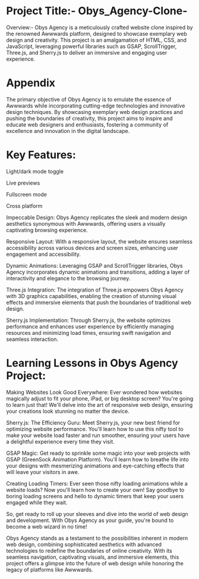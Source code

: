 # Project Title:- Obys_Agency-Clone-
Overview:- Obys Agency is a meticulously crafted website clone inspired by the renowned Awwwards platform, designed to showcase exemplary web design and creativity. This project is an amalgamation of HTML, CSS, and JavaScript, leveraging powerful libraries such as GSAP, ScrollTrigger, Three.js, and Sherry.js to deliver an immersive and engaging user experience.
# Appendix
The primary objective of Obys Agency is to emulate the essence of Awwwards while incorporating cutting-edge technologies and innovative design techniques. By showcasing exemplary web design practices and pushing the boundaries of creativity, this project aims to inspire and educate web designers and enthusiasts, fostering a community of excellence and innovation in the digital landscape.
# Key Features:
Light/dark mode toggle

Live previews

Fullscreen mode

Cross platform

Impeccable Design: Obys Agency replicates the sleek and modern design aesthetics synonymous with Awwwards, offering users a visually captivating browsing experience.

Responsive Layout: With a responsive layout, the website ensures seamless accessibility across various devices and screen sizes, enhancing user engagement and accessibility.

Dynamic Animations: Leveraging GSAP and ScrollTrigger libraries, Obys Agency incorporates dynamic animations and transitions, adding a layer of interactivity and elegance to the browsing journey.

Three.js Integration: The integration of Three.js empowers Obys Agency with 3D graphics capabilities, enabling the creation of stunning visual effects and immersive elements that push the boundaries of traditional web design.

Sherry.js Implementation: Through Sherry.js, the website optimizes performance and enhances user experience by efficiently managing resources and minimizing load times, ensuring swift navigation and seamless interaction.

# Learning Lessons in Obys Agency Project:
Making Websites Look Good Everywhere: Ever wondered how websites magically adjust to fit your phone, iPad, or big desktop screen? You're going to learn just that! We'll delve into the art of responsive web design, ensuring your creations look stunning no matter the device.

Sherry.js: The Efficiency Guru: Meet Sherry.js, your new best friend for optimizing website performance. You'll learn how to use this nifty tool to make your website load faster and run smoother, ensuring your users have a delightful experience every time they visit.

GSAP Magic: Get ready to sprinkle some magic into your web projects with GSAP (GreenSock Animation Platform). You'll learn how to breathe life into your designs with mesmerizing animations and eye-catching effects that will leave your visitors in awe.

Creating Loading Timers: Ever seen those nifty loading animations while a website loads? Now you'll learn how to create your own! Say goodbye to boring loading screens and hello to dynamic timers that keep your users engaged while they wait.

So, get ready to roll up your sleeves and dive into the world of web design and development. With Obys Agency as your guide, you're bound to become a web wizard in no time!

Obys Agency stands as a testament to the possibilities inherent in modern web design, combining sophisticated aesthetics with advanced technologies to redefine the boundaries of online creativity. With its seamless navigation, captivating visuals, and immersive elements, this project offers a glimpse into the future of web design while honoring the legacy of platforms like Awwwards.

